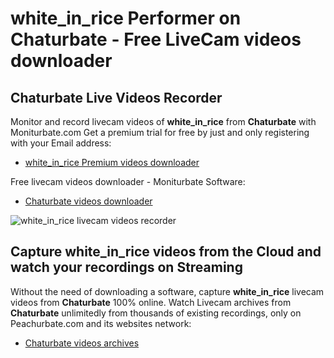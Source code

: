 # white_in_rice Performer on Chaturbate - Free LiveCam videos downloader

## Chaturbate Live Videos Recorder

Monitor and record livecam videos of **white_in_rice** from **Chaturbate** with Moniturbate.com
Get a premium trial for free by just and only registering with your Email address:
* [white_in_rice Premium videos downloader](https://moniturbate.com/request-demo-licence-key.html)

Free livecam videos downloader - Moniturbate Software:
* [Chaturbate videos downloader](https://moniturbate.com/moniturbate-download-software.html)

![white_in_rice livecam videos recorder](https://peachurnet.com/templates/moniturbate-software.png)


## Capture white_in_rice videos from the Cloud and watch your recordings on Streaming

Without the need of downloading a software, capture **white_in_rice** livecam videos from **Chaturbate** 100% online.
Watch Livecam archives from **Chaturbate** unlimitedly from thousands of existing recordings, only on Peachurbate.com and its websites network:
* [Chaturbate videos archives](https://peachurnet.com/)